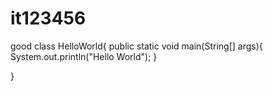 # it123456
good
class HelloWorld{
	public static void main(String[] args){
		System.out.println("Hello World");
	}

}
